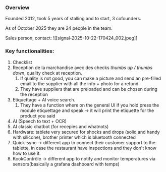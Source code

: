 ### Overview

Founded 2012, took 5 years of stalling and to start, 3 cofounders.

As of October 2025 they are 24 people in the team.

Sales person, contact:
![[signal-2025-10-22-170424_002.jpeg]]

### Key functionalities:

1. Checklist
2. Reception de la marchandise avec des checks *thumbs up / thumbs down*, quality check at reception. 
	1. If quality is not good, you can make a picture and send an pre-filled email to the supplier with all the info + photo for a refund.
	2. They have suppliers that are preloaded and can be chosen during the reception
3. Etiquettage + AI voice search.
	1. They have a function where on the general UI if you hold press the module etiquettage and speak -> it will print the etiquette for the product you said 
4. AI (Speech to text + OCR)
5. AI classic chatbot (for recepies and whatnots)
6. Hardware: tablete very secured for shocks and drops (solid and handy with silicone), brother printer which is bluetooth connected 
7. Quick-sync -> different app to connect their customer support to the tablette, in case the restaurant have inspections and they don't know how to use it.
8. KookContrôle -> different app to notify and monitor temperatures via sensors(basically a grafana dashboard with temps)
